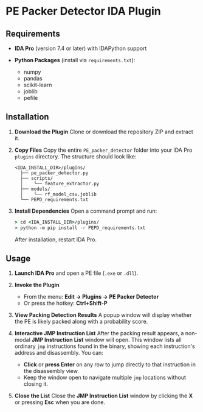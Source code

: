 # PE Packer Detector IDA Plugin

## Requirements

* **IDA Pro** (version 7.4 or later) with IDAPython support
* **Python Packages** (install via `requirements.txt`):

  * numpy
  * pandas
  * scikit-learn
  * joblib
  * pefile

## Installation

1. **Download the Plugin**
   Clone or download the repository ZIP and extract it.

2. **Copy Files**
   Copy the entire `PE_packer_detector` folder into your IDA Pro `plugins` directory. The structure should look like:

   ```text
   <IDA_INSTALL_DIR>/plugins/
     ├── pe_packer_detector.py
     ├── scripts/
     │    └── feature_extractor.py
     ├── models/
     │    └── rf_model_csv.joblib
     └── PEPD_requirements.txt
   ```

3. **Install Dependencies**
   Open a command prompt and run:

   ```bat
   > cd <IDA_INSTALL_DIR>/plugins/
   > python -m pip install -r PEPD_requirements.txt
   ```

   After installation, restart IDA Pro.

## Usage

1. **Launch IDA Pro** and open a PE file (`.exe` or `.dll`).
2. **Invoke the Plugin**

   * From the menu: **Edit → Plugins → PE Packer Detector**
   * Or press the hotkey: **Ctrl+Shift-P**
3. **View Packing Detection Results**
   A popup window will display whether the PE is likely packed along with a probability score.
4. **Interactive JMP Instruction List**
   After the packing result appears, a non-modal **JMP Instruction List** window will open. This window lists all ordinary `jmp` instructions found in the binary, showing each instruction's address and disassembly. You can:

   * **Click** or **press Enter** on any row to jump directly to that instruction in the disassembly view.
   * Keep the window open to navigate multiple `jmp` locations without closing it.
5. **Close the List**
   Close the **JMP Instruction List** window by clicking the **X** or pressing **Esc** when you are done.
